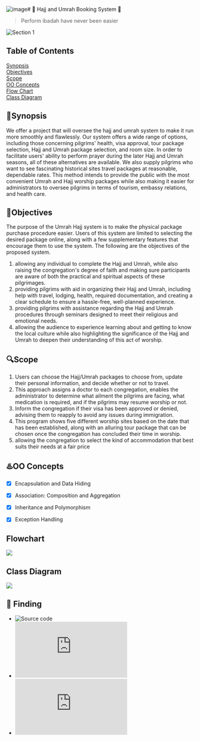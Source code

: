 ![image](https://github.com/jjn7702/SECJ2154-OOP/assets/147373045/72542a2b-6ef3-4812-b16e-c21a66a03b9b)# 🕋 Hajj and Umrah Booking System 🕌
> Perform ibadah have never been easier

<img alt="Section 1" src="[https://github.com/jjn7702/SECJ2154-OOP/blob/main/Submission/sec04_23242/Group2/Images/3PJuT8.gif](https://github.com/jjn7702/SECJ2154-OOP/blob/main/Submission/sec04_23242/Cem%20%26%20Hebak/Mantap.gif)">

## Table of Contents
[Synopsis](#synopsis)           
[Objectives](#objectives)            
[Scope](#scope)  
[OO Concepts](#oo-concepts)  
[Flow Chart](#flowchart)    
[Class Diagram](#class-diagram)    

## 📝Synopsis 
We offer a project that will oversee the hajj and umrah system to make it run more smoothly and flawlessly. Our system offers a wide range of options, including those concerning pilgrims' health, visa approval, tour package selection, Hajj and Umrah package selection, and room size. In order to facilitate users' ability to perform prayer during the later Hajj and Umrah seasons, all of these alternatives are available. We also supply pilgrims who want to see fascinating historical sites travel packages at reasonable, dependable rates. This method intends to provide the public with the most convenient Umrah and Hajj worship packages while also making it easier for administrators to oversee pilgrims in terms of tourism, embassy relations, and health care.


## 🎯Objectives 
The purpose of the Umrah Hajj system is to make the physical package purchase procedure easier. Users of this system are limited to selecting the desired package online, along with a few supplementary features that encourage them to use the system. The following are the objectives of the proposed system.
1) allowing any individual to complete the Hajj and Umrah, while also raising the congregation's degree of faith and making sure participants are aware of both the practical and spiritual aspects of these pilgrimages.
2) providing pilgrims with aid in organizing their Hajj and Umrah, including help with travel, lodging, health, required documentation, and creating a clear schedule to ensure a hassle-free, well-planned experience.
3) providing pilgrims with assistance regarding the Hajj and Umrah procedures through seminars designed to meet their religious and emotional needs.
4) allowing the audience to experience learning about and getting to know the local culture while also highlighting the significance of the Hajj and Umrah to deepen their understanding of this act of worship.


## 🔍Scope 
1) Users can choose the Hajj/Umrah packages to choose from, update their personal information, and decide whether or not to travel.
2) This approach assigns a doctor to each congregation, enables the administrator to determine what ailment the pilgrims are facing, what medication is required, and if the pilgrims may resume worship or not.
3) Inform the congregation if their visa has been approved or denied, advising them to reapply to avoid any issues during immigration.
4) This program shows five different worship sites based on the date that has been established, along with an alluring tour package that can be chosen once the congregation has concluded their time in worship.
5) allowing the congregation to select the kind of accommodation that best suits their needs at a fair price

## ♨️OO Concepts
- [x] Encapsulation and Data Hiding  
- [x] Association: Composition and Aggregation
- [x] Inheritance and Polymorphism
- [x] Exception Handling


## Flowchart 
![](https://github.com/jjn7702/SECJ2154-OOP/blob/main/Submission/sec04_23242/Group2/Images/WorkflowOOP.png)

## Class Diagram
![](https://github.com/jjn7702/SECJ2154-OOP/blob/main/Submission/sec04_23242/Group2/Images/OOP%20UML%20Diagram.jpg)

## 📂 Finding
- ![Source code]([https://github.com/jjn7702/SECJ2154-OOP/tree/main/Submission/sec04_23242/Group2/Source_Code](https://github.com/jjn7702/SECJ2154-OOP/tree/main/Submission/sec04_23242/Cem%20%26%20Hebak/Source%20FIle))
- ![Report](https://github.com/jjn7702/SECJ2154-OOP/blob/main/Submission/sec04_23242/Group2/Project%20Report%20-%20Group2%20(Section%2004).pdf)
- ![Slide](https://github.com/jjn7702/SECJ2154-OOP/blob/main/Submission/sec04_23242/Group2/Slide%20OOP%20Project.pdf)
